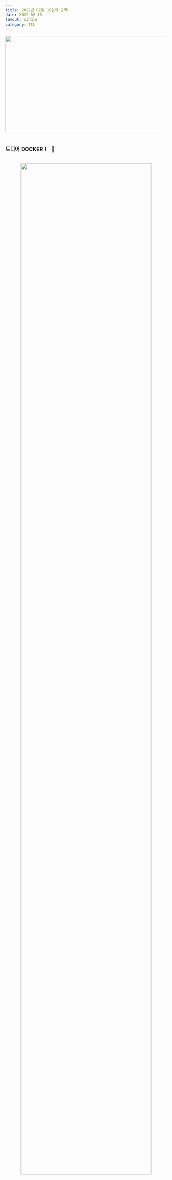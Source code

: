 ```yaml
---
title: 2022년 02월 18일의 공책
date: 2022-02-18
layout: single
category: TIL
---
```


<center><img src="https://media.vlpt.us/images/do66i/post/5d8cdf50-df2b-43df-b30a-425b8ae5f110/%E1%84%83%E1%85%A1%E1%86%AB%E1%84%87%E1%85%B5%E1%84%8D%E1%85%A1%E1%86%AF2.gif" width="650" height="300" /></center>

<br>

### 드디어 DOCKER !ㅤ🐋

<br>

<center><img src="https://user-images.githubusercontent.com/89396179/154679900-00f1c78b-9c2a-49a7-b582-582b52dfa818.png" width="90%" height="90%" /></center>
<br>

안녕? 난 고래얌 뿌우ㅤ🐋
<br>

<center><img src="https://user-images.githubusercontent.com/89396179/154679906-c9f2ba32-c106-4b32-a4a6-f50fc99f7f89.png" width="90%" height="90%" /></center>
<br>

안녕? 난 도커로 열수있는 터미널 아쿠아리움이얌 뿌우ㅤ🐋
<br>

<center><img src="https://user-images.githubusercontent.com/89396179/154679919-ad5fbc85-1c93-46f5-a1b4-dd4d00bbd58b.png" width="90%" height="90%" /></center>
<br>
호스트 내부에서 얽히고 섥 삶

<br>

<center><img src="https://user-images.githubusercontent.com/89396179/154687239-9d2366f5-930c-4b91-a16a-ba86e7f285ea.jpg" width="90%" height="90%" /></center>
<br>

`:` 이것은 굉장히 중요한 역할을 하는 것이다.
<br>

<center><img src="https://user-images.githubusercontent.com/89396179/154687254-e6cade93-eca3-4b25-8e0f-92eb964fc57b.jpg" width="90%" height="90%" /></center>
<br>
<br>

<center><img src="https://user-images.githubusercontent.com/89396179/154687261-28ac1bc6-ebb1-4893-986b-910f1cac7875.jpg" width="90%" height="90%" /></center>
<br>

뿌앵 ! 께임 실행 성공 !
<br>

### HOW TO USE DOCKER COMPOSE ?

<br>
<center><img src="https://user-images.githubusercontent.com/89396179/154687263-09edc461-5ab5-4e3e-a066-4a0ddaaa47f9.jpg" width="90%" height="90%" /></center>
<br>
삽질의 흔적은 오늘도 찾을 수 있다.

<br>

<center><img src="https://user-images.githubusercontent.com/89396179/154687265-9ada9ad8-30de-4066-acbf-1a6e08d9ab40.jpg" width="90%" height="90%" /></center>
<br>
요로코롬 호스트에 있는 파일을 컨테이너 내부에서도 발견 가능 !<br>

_살짝 보물찾기 한 넊낌.... 코쓱_
<br>

<center><img src="https://user-images.githubusercontent.com/89396179/154687267-44784d70-1c36-4c42-a77c-5673642e3b34.jpg" width="90%" height="90%" /></center>
<br>

저렇게 백그라운드에서 실행도 시킬 수 있다<br>
아 그리구 GUI로도 DOCKER를 손쉽게 조작 가눙 !<br>

_vs code 내에서도 조작 가눙!_
<br>

### 오늘의 일기

<br>
솔 직 히 ! <br>

**DOCKER는 대체 어떻게 돌아가는것인가 !**<br>
라는 것만 알아도 반 이상은 하는 것 같다 (완전 내 추측)<br>
그리구 생각보다 쉽고 직관적이구<br>
움..... 약간 알집같은 넊낌..?<br>
무엇보다 이번 페어분이 너무너무너무너무 설명을 잘해주셔서<br>
거의 업혀갔다....<br>

_보고계십니까 깐부님..! 감사합니다 따흑 커흑 도르륵_<br>
그나저나 너무 귀엽다 도커ㅋㅋㅋㅋㅋ <br>
진짜 백엔드중에 가장 사랑하는 친구가 될 듯 하다<br>

<center><img src="https://user-images.githubusercontent.com/89396179/154686557-05854353-8a10-46f8-8aeb-028de371e9ed.jpg" width="50%" height="90%" /></center>
<br>

번외) 클린코드 3월초 내로 끝장내본다.<br>
이게 그렇게 완독하기 어렵다는 책이라는데 <br>
그 어려운걸 시도해봅니다. <br>

#코딩 #개발자 #노마드북클럽 #노개북
<br>

---

# Sae Eleisa Tera Vi
